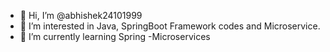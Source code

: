 - 👋 Hi, I’m @abhishek24101999
- 👀 I’m interested in Java, SpringBoot Framework codes and Microservice.
- 🌱 I’m currently learning  Spring -Microservices 

<!---
abhishek24101999/abhishek24101999 is a ✨ special ✨ repository because its `README.md` (this file) appears on your GitHub profile.
You can click the Preview link to take a look at your changes.
--->
